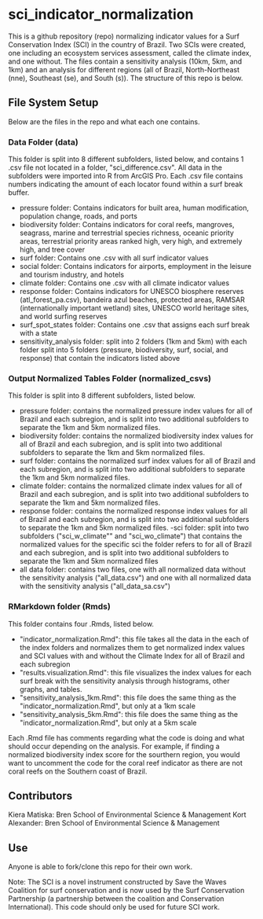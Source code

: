 # sci_indicator_normalization

This is a github repository (repo) normalizing indicator values for a Surf Conservation Index (SCI) in the country of Brazil. Two SCIs were created, one including an ecosystem services assessment, called the climate index, and one without. The files contain a sensitivity analysis (10km, 5km, and 1km) and an analysis for different regions (all of Brazil, North-Northeast (nne), Southeast (se), and South (s)). The structure of this repo is below.

## File System Setup

Below are the files in the repo and what each one contains.

### Data Folder (data)

This folder is split into 8 different subfolders, listed below, and contains 1 .csv file not located in a folder, "sci_difference.csv". All data in the subfolders were imported into R from ArcGIS Pro. Each .csv file contains numbers indicating the amount of each locator found within a surf break buffer.

- pressure folder: Contains indicators for built area, human modification, population change, roads, and ports
- biodiversity folder: Contains indicators for coral reefs, mangroves, seagrass, marine and terrestrial species richness, oceanic priority areas, terrestrial priority areas ranked high, very high, and extremely high, and tree cover
- surf folder: Contains one .csv with all surf indicator values
- social folder: Contains indicators for airports, employment in the leisure and tourism industry, and hotels
- climate folder: Contains one .csv with all climate indicator values
- response folder: Contains indicators for UNESCO biosphere reserves (atl_forest_pa.csv), bandeira azul beaches, protected areas, RAMSAR (internationally important wetland) sites, UNESCO world heritage sites, and world surfing reserves
- surf_spot_states folder: Contains one .csv that assigns each surf break with a state
- sensitivity_analysis folder: split into 2 folders (1km and 5km) with each folder split into 5 folders (pressure, biodiversity, surf, social, and response) that contain the indicators listed above

### Output Normalized Tables Folder (normalized_csvs)

This folder is split into 8 different subfolders, listed below.

- pressure folder: contains the normalized pressure index values for all of Brazil and each subregion, and is split into two additional subfolders to separate the 1km and 5km normalized files.
- biodiversity folder: contains the normalized biodiversity index values for all of Brazil and each subregion, and is split into two additional subfolders to separate the 1km and 5km normalized files.
- surf folder: contains the normalized surf index values for all of Brazil and each subregion, and is split into two additional subfolders to separate the 1km and 5km normalized files.
- climate folder: contains the normalized climate index values for all of Brazil and each subregion, and is split into two additional subfolders to separate the 1km and 5km normalized files.
- response folder: contains the normalized response index values for all of Brazil and each subregion, and is split into two additional subfolders to separate the 1km and 5km normalized files.
-sci folder: split into two subfolders ("sci_w_climate"" and "sci_wo_climate") that contains the normalized values for the specific sci the folder refers to for all of Brazil and each subregion, and is split into two additional subfolders to separate the 1km and 5km normalized files
- all data folder: contains two files, one with all normalized data without the sensitivity analysis ("all_data.csv") and one with all normalized data with the sensitivity analysis ("all_data_sa.csv")

### RMarkdown folder (Rmds)

This folder contains four .Rmds, listed below.

- "indicator_normalization.Rmd": this file takes all the data in the each of the index folders and normalizes them to get normalized index values and SCI values with and without the Climate Index for all of Brazil and each subregion
- "results.visualization.Rmd": this file visualizes the index values for each surf break with the sensitivity analysis through histograms, other graphs, and tables.
- "sensitivity_analysis_1km.Rmd": this file does the same thing as the "indicator_normalization.Rmd", but only at a 1km scale
- "sensitivity_analysis_5km.Rmd": this file does the same thing as the "indicator_normalization.Rmd", but only at a 5km scale

Each .Rmd file has comments regarding what the code is doing and what should occur depending on the analysis. For example, if finding a normalized biodiversity index score for the sourthern region, you would want to uncomment the code for the coral reef indicator as there are not coral reefs on the Southern coast of Brazil.

## Contributors

Kiera Matiska: Bren School of Environmental Science & Management
Kort Alexander: Bren School of Environmental Science & Management

## Use

Anyone is able to fork/clone this repo for their own work. 

Note: The SCI is a novel instrument constructed by Save the Waves Coalition for surf conservation and is now used by the Surf Conservation Partnership (a partnership between the coalition and Conservation International). This code should only be used for future SCI work.
